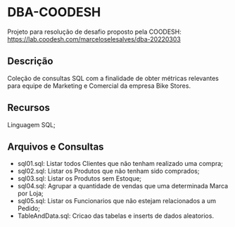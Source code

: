 # DBA-COODESH

Projeto para resolução de desafio proposto pela COODESH:
https://lab.coodesh.com/marceloselesalves/dba-20220303

## Descrição
Coleção de consultas SQL com a finalidade de obter métricas relevantes para equipe de Marketing e Comercial da empresa Bike Stores.

## Recursos
 Linguagem SQL;
 
## Arquivos e Consultas
 - sql01.sql: Listar todos Clientes que não tenham realizado uma compra;
 - sql02.sql: Listar os Produtos que não tenham sido comprados;
 - sql03.sql: Listar os Produtos sem Estoque;
 - sql04.sql: Agrupar a quantidade de vendas que uma determinada Marca por Loja;
 - sql05.sql: Listar os Funcionarios que não estejam relacionados a um Pedido;
 - TableAndData.sql: Cricao das tabelas e inserts de dados aleatorios.

